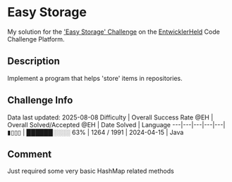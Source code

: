 # Easy Storage

My solution for the ['Easy Storage' Challenge](https://platform.entwicklerheld.de/challenge/easy-storage?technology=Java) on the [EntwicklerHeld](https://platform.entwicklerheld.de/) Code Challenge Platform.

## Description
Implement a program that helps 'store' items in repositories.

## Challenge Info
Data last updated: 2025-08-08
Difficulty | Overall Success Rate @EH | Overall Solved/Accepted @EH | Date Solved | Language
---|---|---|---|---|
▮▯▯▯ | ██████░░░░ 63% | 1264 / 1991 | 2024-04-15 | Java

## Comment
Just required some very basic HashMap related methods